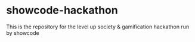 # showcode-hackathon
This is the repository for the level up society &amp; gamification hackathon run by showcode
